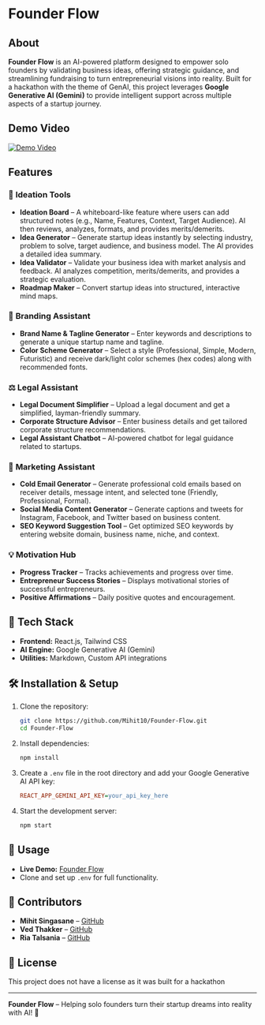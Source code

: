 # Founder Flow

## About

**Founder Flow** is an AI-powered platform designed to empower solo founders by validating business ideas, offering strategic guidance, and streamlining fundraising to turn entrepreneurial visions into reality. Built for a hackathon with the theme of GenAI, this project leverages **Google Generative AI (Gemini)** to provide intelligent support across multiple aspects of a startup journey.

## Demo Video
[![Demo Video](https://img.youtube.com/vi/BvzniPOyJrQ/0.jpg)](https://youtu.be/BvzniPOyJrQ)

## Features

### 🧠 **Ideation Tools**
- **Ideation Board** – A whiteboard-like feature where users can add structured notes (e.g., Name, Features, Context, Target Audience). AI then reviews, analyzes, formats, and provides merits/demerits.
- **Idea Generator** – Generate startup ideas instantly by selecting industry, problem to solve, target audience, and business model. The AI provides a detailed idea summary.
- **Idea Validator** – Validate your business idea with market analysis and feedback. AI analyzes competition, merits/demerits, and provides a strategic evaluation.
- **Roadmap Maker** – Convert startup ideas into structured, interactive mind maps.

### 🎨 **Branding Assistant**
- **Brand Name & Tagline Generator** – Enter keywords and descriptions to generate a unique startup name and tagline.
- **Color Scheme Generator** – Select a style (Professional, Simple, Modern, Futuristic) and receive dark/light color schemes (hex codes) along with recommended fonts.

### ⚖ **Legal Assistant**
- **Legal Document Simplifier** – Upload a legal document and get a simplified, layman-friendly summary.
- **Corporate Structure Advisor** – Enter business details and get tailored corporate structure recommendations.
- **Legal Assistant Chatbot** – AI-powered chatbot for legal guidance related to startups.

### 📢 **Marketing Assistant**
- **Cold Email Generator** – Generate professional cold emails based on receiver details, message intent, and selected tone (Friendly, Professional, Formal).
- **Social Media Content Generator** – Generate captions and tweets for Instagram, Facebook, and Twitter based on business content.
- **SEO Keyword Suggestion Tool** – Get optimized SEO keywords by entering website domain, business name, niche, and context.

### 💡 **Motivation Hub**
- **Progress Tracker** – Tracks achievements and progress over time.
- **Entrepreneur Success Stories** – Displays motivational stories of successful entrepreneurs.
- **Positive Affirmations** – Daily positive quotes and encouragement.

## 🚀 Tech Stack
- **Frontend:** React.js, Tailwind CSS
- **AI Engine:** Google Generative AI (Gemini)
- **Utilities:** Markdown, Custom API integrations

## 🛠 Installation & Setup

1. Clone the repository:
   ```bash
   git clone https://github.com/Mihit10/Founder-Flow.git
   cd Founder-Flow
   ```
2. Install dependencies:
   ```bash
   npm install
   ```
3. Create a `.env` file in the root directory and add your Google Generative AI API key:
   ```ini
   REACT_APP_GEMINI_API_KEY=your_api_key_here
   ```
4. Start the development server:
   ```bash
   npm start
   ```

## 🔗 Usage
- **Live Demo:** [Founder Flow](https://godfather979.github.io/Founder-Flow/)
- Clone and set up `.env` for full functionality.

## 👥 Contributors
- **Mihit Singasane** – [GitHub](https://github.com/Mihit10)
- **Ved Thakker** – [GitHub](https://github.com/godfather979)
- **Ria Talsania** – [GitHub](https://github.com/05q10)

## 📜 License
This project does not have a license as it was built for a hackathon

---
**Founder Flow** – Helping solo founders turn their startup dreams into reality with AI! 🚀
